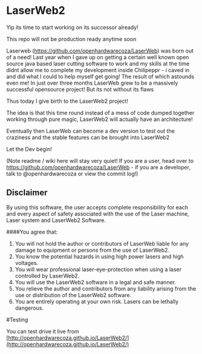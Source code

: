 
# LaserWeb2
Yip its time to start working on its successor already!

This repo will not be production ready anytime soon

Laserweb (https://github.com/openhardwarecoza/LaserWeb) was born out of a need! Last year when I gave up on getting a certain well known open source java based laser cutting software to work and my skills at the time didnt allow me to complete my development inside Chilipeppr - i caved in and did what I could to help myself get going! The result of which astounds even me! In just over three months LaserWeb grew to be a massively successful opensource project!  But its not without its flaws

Thus today I give birth to the LaserWeb2 project!

The idea is that this time round instead of a mess of code dumped together working through pure magic, LaserWeb2 will actually have an architecture!

Eventually then LaserWeb can become a dev version to test out the craziness and the stable features can be brought into LaserWeb2

Let the Dev begin!

(Note readme / wiki here will stay very quiet!   If you are a user, head over to https://github.com/openhardwarecoza/LaserWeb  - if you are a developer, talk to @openhardwarecoza or view the commit log!)

## Disclaimer
By using this software, the user accepts complete responsibility for each and every aspect of safety associated with the use of the Laser machine, Laser system and LaserWeb2 Software.

####You agree that:

1. You will not hold the author or contributors of LaserWeb liable for any damage to equipment or persons from the use of LaserWeb2. 
2. You know the potential hazards in using high power lasers and high voltages.
3. You will wear professional laser-eye-protection when using a laser controlled by LaserWeb2.
4. You will use the LaserWeb2 software in a legal and safe manner.
5. You relieve the author and contributors from any liability arising from the use or distribution of the LaserWeb2 software.
6. You are entirely operating at your own risk. Lasers can be lethally dangerous. 


#Testing

You can test drive it live from [http://openhardwarecoza.github.io/LaserWeb2/](http://openhardwarecoza.github.io/LaserWeb2/)
